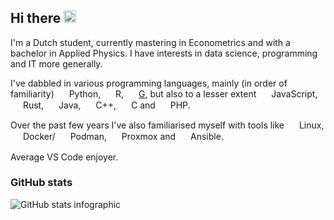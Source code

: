 ## Hi there <img src="https://media.tenor.com/SNL9_xhZl9oAAAAi/waving-hand-joypixels.gif" alt="GIF of waving hand" style="height: 20px">
<!-- This was majorly inspired by https://github.com/PluckyPrecious/ -->

I'm a Dutch student, currently mastering in Econometrics and with a bachelor in Applied Physics.
I have interests in data science, programming and IT more generally.

I've dabbled in various programming languages, mainly (in order of familiarity)
<img src="https://www.svgrepo.com/show/452091/python.svg" style="width: 16px; vertical-align: middle;"> Python,
<img src="https://upload.wikimedia.org/wikipedia/commons/thumb/1/1b/R_logo.svg/724px-R_logo.svg.png" style="width: 16px; vertical-align: middle;"> R,
<img src="https://cdn.worldvectorlogo.com/logos/national-instruments-labview.svg" style="width: 16px; vertical-align: middle;"> [G](https://en.wikipedia.org/wiki/LabVIEW), but also to a lesser extent
<img src="https://upload.wikimedia.org/wikipedia/commons/thumb/9/99/Unofficial_JavaScript_logo_2.svg/512px-Unofficial_JavaScript_logo_2.svg.png?20141107110902" style="width: 16px; vertical-align: middle;"> JavaScript,
<img src="https://upload.wikimedia.org/wikipedia/commons/thumb/0/0f/Original_Ferris.svg/2560px-Original_Ferris.svg.png" style="width: 16px; vertical-align: middle;"> Rust,
<img src="https://www.svgrepo.com/show/184143/java.svg" style="width: 16px; vertical-align: middle;"> Java,
<img src="https://upload.wikimedia.org/wikipedia/commons/thumb/1/18/ISO_C%2B%2B_Logo.svg/1822px-ISO_C%2B%2B_Logo.svg.png" style="width: 16px; vertical-align: middle;"> C++,
<img src="https://upload.wikimedia.org/wikipedia/commons/thumb/1/18/C_Programming_Language.svg/1853px-C_Programming_Language.svg.png" style="width: 16px; vertical-align: middle;"> C and
<img src="https://upload.wikimedia.org/wikipedia/commons/thumb/2/27/PHP-logo.svg/2560px-PHP-logo.svg.png" style="width: 16px; vertical-align: middle;"> PHP.



Over the past few years I've also familiarised myself with tools like
<img src="https://upload.wikimedia.org/wikipedia/commons/3/35/Tux.svg" style="width: 16px; vertical-align: middle;"> Linux,
<img src="https://www.svgrepo.com/show/331370/docker.svg" style="width: 16px; vertical-align: middle;"> Docker/
<img src="https://media.slid.es/uploads/1005350/images/6982390/podman.svg" style="width: 16px; vertical-align: middle;"> Podman,
<img src="https://camo.githubusercontent.com/2df2ac41e1b8a1484be236c75e395981b31bfd670eff46b5c182ea0be9475310/68747470733a2f2f7777772e70726f786d6f782e636f6d2f696d616765732f70726f786d6f782f50726f786d6f785f73796d626f6c5f7374616e646172645f6865782e706e67" style="width: 16px; vertical-align: middle;"> Proxmox and
<img src="https://cdn.icon-icons.com/icons2/2389/PNG/512/ansible_logo_icon_145495.png" style="width: 16px; vertical-align: middle;"> Ansible.


Average VS Code enjoyer.

### GitHub stats
![GitHub stats infographic](https://github-readme-stats.vercel.app/api?username=Encephala&count_private=true&include_all_commits=true&show_icons=true&title_color=007bff&text_color=e7e7e7&icon_color=007bff&bg_color=171c28)
